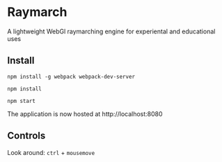 # Raymarch
A lightweight WebGl raymarching engine for experiental and educational uses

## Install

    npm install -g webpack webpack-dev-server
  
    npm install
  
    npm start
    
The application is now hosted at http://localhost:8080

## Controls
Look around: `ctrl` + `mousemove`
